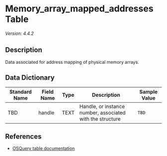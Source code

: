 # Memory_array_mapped_addresses Table
###### Version: 4.4.2

## Description
Data associated for address mapping of physical memory arrays.

## Data Dictionary
|Standard Name|Field Name|Type|Description|Sample Value|
|---|---|---|---|---|
|TBD|handle| TEXT|Handle, or instance number, associated with the structure|`TBD`|

## References
* [OSQuery table documentation](https://osquery.io/schema/current#memory_array_mapped_addresses)
